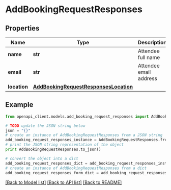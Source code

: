 # AddBookingRequestResponses


## Properties

Name | Type | Description | Notes
------------ | ------------- | ------------- | -------------
**name** | **str** | Attendee full name | 
**email** | **str** | Attendee email address | 
**location** | [**AddBookingRequestResponsesLocation**](AddBookingRequestResponsesLocation.md) |  | 

## Example

```python
from openapi_client.models.add_booking_request_responses import AddBookingRequestResponses

# TODO update the JSON string below
json = "{}"
# create an instance of AddBookingRequestResponses from a JSON string
add_booking_request_responses_instance = AddBookingRequestResponses.from_json(json)
# print the JSON string representation of the object
print AddBookingRequestResponses.to_json()

# convert the object into a dict
add_booking_request_responses_dict = add_booking_request_responses_instance.to_dict()
# create an instance of AddBookingRequestResponses from a dict
add_booking_request_responses_form_dict = add_booking_request_responses.from_dict(add_booking_request_responses_dict)
```
[[Back to Model list]](../README.md#documentation-for-models) [[Back to API list]](../README.md#documentation-for-api-endpoints) [[Back to README]](../README.md)


